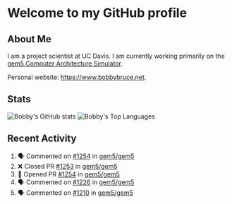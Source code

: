 # Welcome to my GitHub profile

## About Me

I am a project scientist at UC Davis. I am currently working primarily on the [gem5 Computer Architecture Simulator](https://github.com/gem5).

Personal website: <https://www.bobbybruce.net>.

## Stats

![Bobby's GitHub stats](https://github-readme-stats.vercel.app/api?username=bobbyrbruce&show_icons=true&theme=responsive&include_all_commits=true&count_private=true&show=reviews&disable_animations=true)
![Bobby's Top Languages ](https://github-readme-stats.vercel.app/api/top-langs/?username=bobbyrbruce&layout=compact&theme=responsive&count_private=true&langs_count=10&disable_animations=true)

## Recent Activity

<!--START_SECTION:activity-->
1. 🗣 Commented on [#1254](https://github.com/gem5/gem5/pull/1254#issuecomment-2174375071) in [gem5/gem5](https://github.com/gem5/gem5)
2. ❌ Closed PR [#1253](https://github.com/gem5/gem5/pull/1253) in [gem5/gem5](https://github.com/gem5/gem5)
3. 💪 Opened PR [#1254](https://github.com/gem5/gem5/pull/1254) in [gem5/gem5](https://github.com/gem5/gem5)
4. 🗣 Commented on [#1226](https://github.com/gem5/gem5/pull/1226#issuecomment-2174347174) in [gem5/gem5](https://github.com/gem5/gem5)
5. 🗣 Commented on [#1210](https://github.com/gem5/gem5/issues/1210#issuecomment-2174294767) in [gem5/gem5](https://github.com/gem5/gem5)
<!--END_SECTION:activity-->
